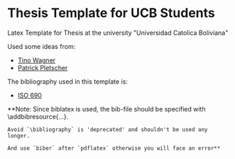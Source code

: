# Thesis Template for UCB Students
Latex Template for Thesis at the university "Universidad Catolica Boliviana" 

Used some ideas from:
 - [Tino Wagner](https://github.com/tuxu/ethz-thesis)
 - [Patrick Pletscher](https://github.com/ppletscher/phd-thesis-sample)
 
 The bibliography used in this template is:
 - [ISO 690](https://github.com/michal-h21/biblatex-iso690)
 
 **Note: Since biblatex is used, the bib-file should be specified with \addbibresource{...}.

	Avoid `\bibliography` is 'deprecated' and shouldn't be used any longer.

	And use `biber` after `pdflatex` otherwise you will face an error**
